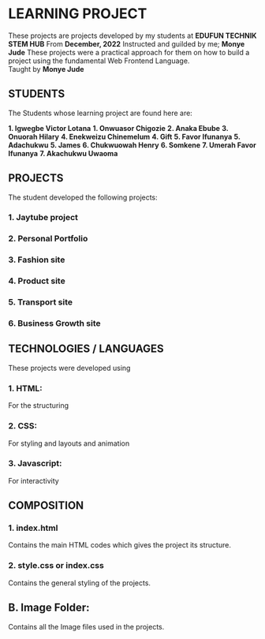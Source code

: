 # LEARNING PROJECT
These projects are projects developed by my students at **EDUFUN TECHNIK STEM HUB** From **December, 2022** 
Instructed and guilded by me; **Monye Jude**
These projects were a practical approach for them on how to build a project using the fundamental Web Frontend Language.  
Taught by **Monye Jude**

## STUDENTS
The Students whose learning project are found here are:

**1. Igwegbe Victor Lotana** 
**1. Onwuasor Chigozie** 
**2. Anaka Ebube**
**3. Onuorah Hilary**
**4. Enekweizu Chinemelum**
**4. Gift**
**5. Favor Ifunanya**
**5. Adachukwu**
**5. James**
**6. Chukwuowah Henry**
**6. Somkene**
**7. Umerah Favor Ifunanya**
**7. Akachukwu Uwaoma**

## PROJECTS
The student developed the following projects:

### 1. Jaytube project
### 2. Personal Portfolio
### 3. Fashion site
### 4. Product site
### 5. Transport site
### 6. Business Growth site

## TECHNOLOGIES / LANGUAGES
These projects were developed using 
### 1. HTML: 
For the structuring
### 2. CSS:
For styling and layouts and animation
### 3. Javascript:
For interactivity 

## COMPOSITION
### 1. index.html

Contains the main HTML codes which gives the project its structure.

### 2. style.css or index.css

Contains the general styling of the projects.

## B. Image Folder:
Contains all the Image files used in the projects.
